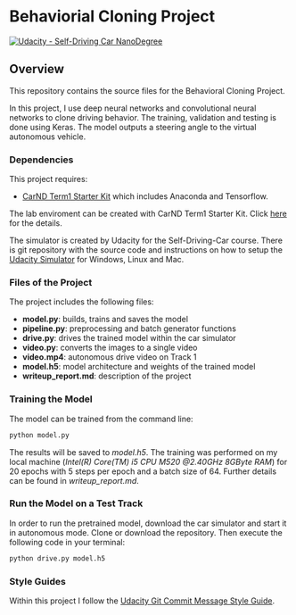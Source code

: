 # Behaviorial Cloning Project

[![Udacity - Self-Driving Car NanoDegree](https://s3.amazonaws.com/udacity-sdc/github/shield-carnd.svg)](http://www.udacity.com/drive)

Overview
---
This repository contains the source files for the Behavioral Cloning Project.

In this project, I use deep neural networks and convolutional neural networks to clone driving behavior. The training, validation and testing is done using Keras. The model outputs a steering angle to the virtual autonomous vehicle.

### Dependencies
This project requires:

* [CarND Term1 Starter Kit](https://github.com/udacity/CarND-Term1-Starter-Kit) which includes Anaconda and Tensorflow.

The lab enviroment can be created with CarND Term1 Starter Kit. Click [here](https://github.com/udacity/CarND-Term1-Starter-Kit/blob/master/README.md) for the details.

The simulator is created by Udacity for the Self-Driving-Car course. There is git repository with the source code and instructions on how to setup the [Udacity Simulator](https://github.com/udacity/self-driving-car-sim) for Windows, Linux and Mac.

### Files of the Project
The project includes the following files:

* **model.py**: builds, trains and saves the model
* **pipeline.py**: preprocessing and batch generator functions
* **drive.py**: drives the trained model within the car simulator
* **video.py**: converts the images to a single video
* **video.mp4**: autonomous drive video on Track 1
* **model.h5**: model architecture and weights of the trained model
* **writeup_report.md**: description of the project

### Training the Model

The model can be trained from the command line:

```python
python model.py
```
The results will be saved to *model.h5*.
The training was performed on my local machine (*Intel(R) Core(TM) i5 CPU M520 @2.40GHz 8GByte RAM*) for 20 epochs with 5 steps per epoch and a batch size of 64. Further details can be found in *writeup_report.md*.


### Run the Model on a Test Track
In order to run the pretrained model, download the car simulator and start it in autonomous mode. Clone or download the repository. Then execute the following code in your terminal:

```python
python drive.py model.h5
```

### Style Guides
Within this project I follow the [Udacity Git Commit Message Style Guide](https://udacity.github.io/git-styleguide/).
